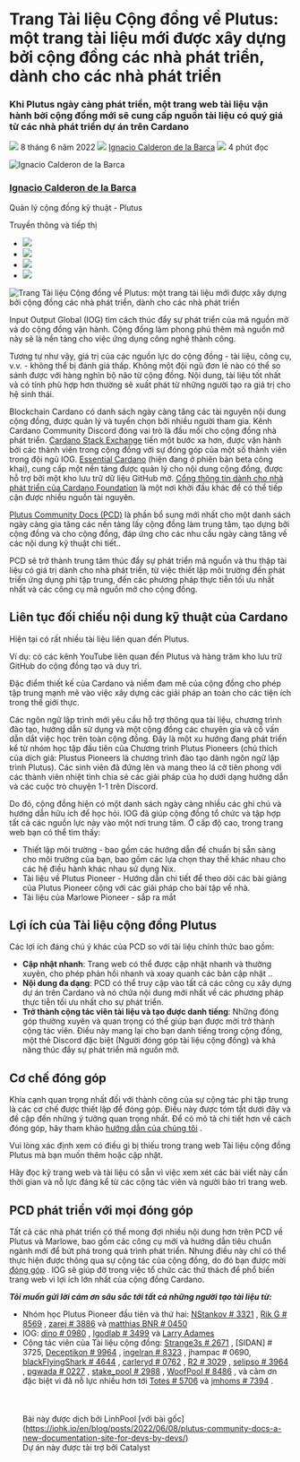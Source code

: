 # Trang Tài liệu Cộng đồng về Plutus: một trang tài liệu mới được xây dựng bởi cộng đồng các nhà phát triển, dành cho các nhà phát triển

### **Khi Plutus ngày càng phát triển, một trang web tài liệu vận hành bởi cộng đồng mới sẽ cung cấp nguồn tài liệu có quý giá từ các nhà phát triển dự án trên Cardano**

![](img/2022-06-08-plutus-community-docs-a-new-documentation-site-for-devs-by-devs.002.png) 8 tháng 6 năm 2022 ![](img/2022-06-08-plutus-community-docs-a-new-documentation-site-for-devs-by-devs.002.png) [Ignacio Calderon de la Barca](/en/blog/authors/gonzalo-ignacio-calderon-de-la-barca-rodo/page-1/) ![](img/2022-06-08-plutus-community-docs-a-new-documentation-site-for-devs-by-devs.003.png) 4 phút đọc

![Ignacio Calderon de la Barca](img/2022-06-08-plutus-community-docs-a-new-documentation-site-for-devs-by-devs.004.png)[](/en/blog/authors/gonzalo-ignacio-calderon-de-la-barca-rodo/page-1/)

### [**Ignacio Calderon de la Barca**](/en/blog/authors/gonzalo-ignacio-calderon-de-la-barca-rodo/page-1/)

Quản lý cộng đồng kỹ thuật - Plutus

Truyền thông và tiếp thị

- ![](img/2022-06-08-plutus-community-docs-a-new-documentation-site-for-devs-by-devs.005.png)[](mailto:ignacio.calderondelab@iohk.io "Email")
- ![](img/2022-06-08-plutus-community-docs-a-new-documentation-site-for-devs-by-devs.006.png)[](https://www.linkedin.com/in/ignacio-calderon-de-la-bar%C3%A7a-7a9199130/ "LinkedIn")
- ![](img/2022-06-08-plutus-community-docs-a-new-documentation-site-for-devs-by-devs.007.png)[](https://twitter.com/igodlab "Twitter")
- ![](img/2022-06-08-plutus-community-docs-a-new-documentation-site-for-devs-by-devs.008.png)[](https://github.com/Igodlab "GitHub")

![Trang Tài liệu Cộng đồng về Plutus: một trang tài liệu mới được xây dựng bởi cộng đồng các nhà phát triển, dành cho các nhà phát triển](https://github.com/cardano2vn/iohk-blog/blob/main/vi/docs1/2022/06/img/2022-06-08-plutus-community-docs-a-new-documentation-site-for-devs-by-devs.009.png?raw=true)

Input Output Global (IOG) tìm cách thúc đẩy sự phát triển của mã nguồn mở và do cộng đồng vận hành. Cộng đồng làm phong phú thêm mã nguồn mở này sẽ là nền tảng cho việc ứng dụng công nghệ thành công.

Tương tự như vậy, giá trị của các nguồn lực do cộng đồng - tài liệu, công cụ, v.v. - không thể bị đánh giá thấp. Không một đội ngũ đơn lẻ nào có thể so sánh được với hàng nghìn bộ não từ cộng đồng. Nội dung, tài liệu tốt nhất và có tính phù hợp hơn thường sẽ xuất phát từ những người tạo ra giá trị cho hệ sinh thái.

Blockchain Cardano có danh sách ngày càng tăng các tài nguyên nội dung cộng đồng, được quản lý và tuyển chọn bởi nhiều người tham gia. Kênh Cardano Community Discord đóng vai trò là đầu mối cho cộng đồng nhà phát triển. [Cardano Stack Exchange](https://cardano.stackexchange.com/) tiến một bước xa hơn, được vận hành bởi các thành viên trong cộng đồng với sự đóng góp của một số thành viên trong đội ngũ IOG. [Essential Cardano](https://www.essentialcardano.io/) (hiện đang ở phiên bản beta công khai), cung cấp một nền tảng được quản lý cho nội dung cộng đồng, được hỗ trợ bởi một kho lưu trữ dữ liệu GitHub mở. [Cổng thông tin dành cho nhà phát triển của Cardano Foundation](https://developers.cardano.org/) là một nơi khởi đầu khác để có thể tiếp cận được nhiều nguồn tài nguyên.

[Plutus Community Docs (PCD)](https://plutus-community.readthedocs.io/en/latest/) là phần bổ sung mới nhất cho một danh sách ngày càng gia tăng các nền tảng lấy cộng đồng làm trung tâm, tạo dựng bởi cộng đồng và cho cộng đồng, đáp ứng cho các nhu cầu ngày càng tăng về các nội dung kỹ thuật chi tiết..

PCD sẽ trở thành trung tâm thúc đẩy sự phát triển mã nguồn và thu thập tài liệu có giá trị dành cho nhà phát triển, từ việc thiết lập môi trường đến phát triển ứng dụng phi tập trung, đến các phương pháp thực tiễn tối ưu nhất nhất và các công cụ mã nguồn mở cho cộng đồng.

## **Liên tục đối chiếu nội dung kỹ thuật của Cardano**

Hiện tại có rất nhiều tài liệu liên quan đến Plutus.

Ví dụ: có các kênh YouTube liên quan đến Plutus và hàng trăm kho lưu trữ GitHub do cộng đồng tạo và duy trì.

Đặc điểm thiết kế của Cardano và niềm đam mê của cộng đồng cho phép tập trung mạnh mẽ vào việc xây dựng các giải pháp an toàn cho các tiện ích trong thế giới thực.

Các ngôn ngữ lập trình mới yêu cầu hỗ trợ thông qua tài liệu, chương trình đào tạo, hướng dẫn sử dụng và một cộng đồng các chuyên gia và cố vấn dẫn dắt việc học trên toàn cộng đồng. Đây là một xu hướng đang phát triển kể từ nhóm học tập đầu tiên của Chương trình Plutus Pioneers (chú thích của dịch giả: Plustus Pioneers là chương trình đào tạo dành ngôn ngữ lập trình Plutus). Các sinh viên đã đứng lên và mang theo lá cờ tiên phong với các thành viên nhiệt tình chia sẻ các giải pháp của họ dưới dạng hướng dẫn và các cuộc trò chuyện 1-1 trên Discord.

Do đó, cộng đồng hiện có một danh sách ngày càng nhiều các ghi chú và hướng dẫn hữu ích để học hỏi. IOG đã giúp cộng đồng tổ chức và tập hợp tất cả các nguồn lực này vào một nơi trung tâm. Ở cấp độ cao, trong trang web bạn có thể tìm thấy:

- Thiết lập môi trường - bao gồm các hướng dẫn để chuẩn bị sẵn sàng cho môi trường của bạn, bao gồm các lựa chọn thay thế khác nhau cho các hệ điều hành khác nhau sử dụng Nix.
- Tài liệu về Plutus Pioneer - Hướng dẫn chi tiết để theo dõi các bài giảng của Plutus Pioneer cộng với các giải pháp cho bài tập về nhà.
- Tài liệu của Marlowe Pioneer - sắp ra mắt

## **Lợi ích của Tài liệu cộng đồng Plutus**

Các lợi ích đáng chú ý khác của PCD so với tài liệu chính thức bao gồm:

- **Cập nhật nhanh**: Trang web có thể được cập nhật nhanh và thường xuyên, cho phép phản hồi nhanh và xoay quanh các bản cập nhật ..
- **Nội dung đa dạng**: PCD có thể truy cập vào tất cả các công cụ xây dựng dự án trên Cardano và nó chứa nội dung mới nhất về các phương pháp thực tiễn tối ưu nhất cho sự phát triển.
- **Trở thành cộng tác viên tài liệu và tạo được danh tiếng**: Những đóng góp thường xuyên và quan trọng có thể giúp bạn được mời trở thành cộng tác viên. Điều này mang lại cho bạn danh tiếng trong cộng đồng, một thẻ Discord đặc biệt (Người đóng góp tài liệu cộng đồng) và khả năng thúc đẩy sự phát triển mã nguồn mở.

## **Cơ chế đóng góp**

Khía cạnh quan trọng nhất đối với thành công của sự cộng tác phi tập trung là các cơ chế được thiết lập để đóng góp. Điều này được tóm tắt dưới đây và đề cập đến những ý tưởng quan trọng nhất. Để có mô tả chi tiết hơn về cách đóng góp, hãy tham khảo [hướng dẫn của chúng tôi](https://github.com/input-output-hk/plutus-community/blob/main/CONTRIBUTING.md) .

Vui lòng xác định xem có điều gì bị thiếu trong trang web Tài liệu cộng đồng Plutus mà bạn muốn thêm hoặc cập nhật.

Hãy đọc kỹ trang web và tài liệu có sẵn vì việc xem xét các bài viết này cần thời gian và nỗ lực đáng kể từ các cộng tác viên và người bảo trì trang web.

## **PCD phát triển với mọi đóng góp**

Tất cả các nhà phát triển có thể mong đợi nhiều nội dung hơn trên PCD về Plutus và Marlowe, bao gồm các công cụ mới và hướng dẫn tiêu chuẩn ngành mới để bứt phá trong quá trình phát triển. Nhưng điều này chỉ có thể thực hiện được thông qua sự cộng tác của cộng đồng, do đó bạn được mời [đóng góp](https://github.com/input-output-hk/plutus-community) . IOG sẽ giúp đỡ trong việc tổ chức các thử thách để phổ biến trang web vì lợi ích lớn nhất của cộng đồng Cardano.

***Tôi muốn gửi lời cảm ơn sâu sắc tới tất cả những người tạo tài liệu từ:***

- Nhóm học Plutus Pioneer đầu tiên và thứ hai: [NStankov # 3321](https://github.com/nstankov-bg) , [Rik G # 8569](https://github.com/rikgirbes) , [zarej # 3886](https://github.com/zarej) và [matthias BNR # 0450](https://github.com/mputz86)
- IOG: [dino # 0980](https://github.com/dino-) , [Igodlab # 3499](https://github.com/Igodlab) và [Larry Adames](https://github.com/ladamesny)
- Cộng tác viên của Tài liệu cộng đồng: [Strange3s # 2671](https://github.com/grzegorznowak) , [SIDAN] # 3725, [Deceptikon # 9964](https://github.com/FELIS-CORP) , [ingelran # 8323](https://github.com/bbauer02) , jhampac # 0690, [blackFlyingShark # 4644](http://github.com/thishermit/) , [carleryd # 0762](https://github.com/carleryd) , [R2 # 3029](https://github.com/Roslon) , [selipso # 3964](https://github.com/selipso) , [pgwada # 0227](https://github.com/armada-alliance/armada-alliance) , [stake_pool # 2988](https://github.com/stake-pool) , [WoofPool # 8486](https://github.com/extramileit) , và cảm ơn đặc biệt vì đã nỗ lực nhiều hơn tới [Totes # 5706](https://github.com/Totes5706) và [jmhoms # 7394](https://github.com/jmhoms) .<br><br><br><br>Bài này được dịch bởi LinhPool [với bài gốc]<br>(https://iohk.io/en/blog/posts/2022/06/08/plutus-community-docs-a-new-documentation-site-for-devs-by-devs/)<br> Dự án này được tài trợ bởi Catalyst

